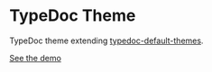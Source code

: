 # TypeDoc Theme

TypeDoc theme extending [typedoc-default-themes](https://github.com/TypeStrong/typedoc-default-themes).

[See the demo](https://juliendargelos.github.io/typedoc-theme/)
